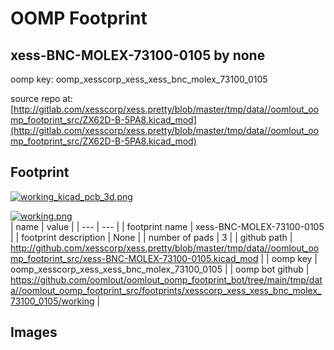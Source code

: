 # OOMP Footprint  
## xess-BNC-MOLEX-73100-0105  by none  
  
oomp key: oomp_xesscorp_xess_xess_bnc_molex_73100_0105  
  
source repo at: [http://gitlab.com/xesscorp/xess.pretty/blob/master/tmp/data//oomlout_oomp_footprint_src/ZX62D-B-5PA8.kicad_mod](http://gitlab.com/xesscorp/xess.pretty/blob/master/tmp/data//oomlout_oomp_footprint_src/ZX62D-B-5PA8.kicad_mod)  
## Footprint  
  
[![working_kicad_pcb_3d.png](working_kicad_pcb_3d_600.png)](working_kicad_pcb_3d.png)  
  
[![working.png](working_600.png)](working.png)  
| name | value | 
| --- | --- | 
| footprint name | xess-BNC-MOLEX-73100-0105 | 
| footprint description | None | 
| number of pads | 3 | 
| github path | http://github.com/xesscorp/xess.pretty/blob/master/tmp/data//oomlout_oomp_footprint_src/xess-BNC-MOLEX-73100-0105.kicad_mod | 
| oomp key | oomp_xesscorp_xess_xess_bnc_molex_73100_0105 | 
| oomp bot github | https://github.com/oomlout/oomlout_oomp_footprint_bot/tree/main/tmp/data//oomlout_oomp_footprint_src/footprints/xesscorp_xess_xess_bnc_molex_73100_0105/working | 
## Images  
